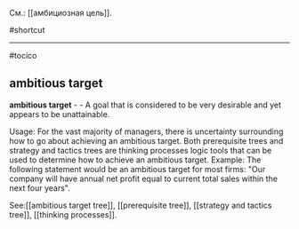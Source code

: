 См.: [[амбициозная цель]].

#shortcut




<hr/>

#tocico

## ambitious target

<b>ambitious target</b> - - A goal that is considered to be very desirable and yet appears to be unattainable. 


Usage:  For the vast majority of managers, there is uncertainty surrounding how to go about achieving an ambitious target.  Both prerequisite trees and strategy and tactics trees are thinking processes logic tools that can be used to determine how to achieve an ambitious target.
 Example: The following statement would be an ambitious target for most firms: "Our company will have annual net profit equal to current total sales within the next four years". 



See:[[ambitious target tree]], [[prerequisite tree]], [[strategy and tactics tree]], [[thinking processes]].
